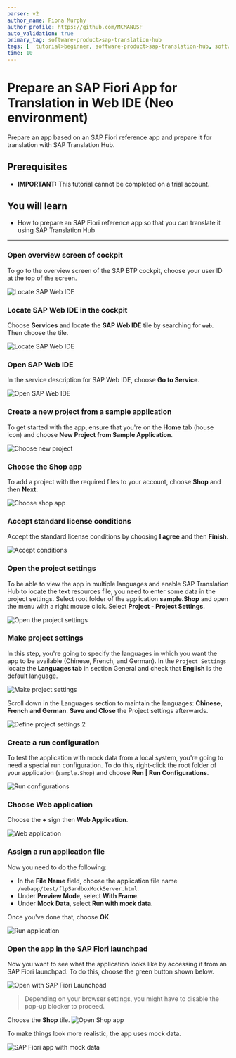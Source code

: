 ```yaml
---
parser: v2
author_name: Fiona Murphy
author_profile: https://github.com/MCMANUSF
auto_validation: true
primary_tag: software-product>sap-translation-hub
tags: [  tutorial>beginner, software-product>sap-translation-hub, software-product>sap-business-technology-platform, programming-tool>sapui5, tutorial>license ]
time: 10
---
```

# Prepare an SAP Fiori App for Translation in Web IDE (Neo environment)
<!-- description --> Prepare an app based on an SAP Fiori reference app and prepare it for translation with SAP Translation Hub.

## Prerequisites  
  - **IMPORTANT:** This tutorial cannot be completed on a trial account.

## You will learn  
  - How to prepare an SAP Fiori reference app so that you can translate it using SAP Translation Hub


---
### Open overview screen of cockpit

To go to the overview screen of the SAP BTP cockpit, choose your user ID at the top of the screen.

![Locate SAP Web IDE](sth-1.png)

### Locate SAP Web IDE in the cockpit

Choose **Services** and locate the **SAP Web IDE** tile by searching for **`web`**. Then choose the tile.

![Locate SAP Web IDE](sth-2.png)


### Open SAP Web IDE


In the service description for SAP Web IDE, choose **Go to Service**.

![Open SAP Web IDE](sth-3.png)


### Create a new project from a sample application


To get started with the app, ensure that you're on the **Home** tab (house icon) and choose **New Project from Sample Application**.

![Choose new project](sth-4.png)


### Choose the Shop app


To add a project with the required files to your account, choose **Shop** and then **Next**.

![Choose shop app](sth-5.png)


### Accept standard license conditions


Accept the standard license conditions by choosing **I agree** and then **Finish**.

![Accept conditions](sth-6.png)


### Open the project settings


To be able to view the app in multiple languages and enable SAP Translation Hub to locate the text resources file, you need to enter some data in the project settings.
Select root folder of the application **sample.Shop** and open the menu with a right mouse click.
Select **Project - Project Settings**.

![Open the project settings](sth-7.png)



### Make project settings


In this step, you're going to specify the languages in which you want the app to be available (Chinese, French, and German).
In the `Project Settings` locate the **Languages tab** in section General and check that **English** is the default language.

![Make project settings](sth-8.png)

Scroll down in the Languages section to maintain the languages: **Chinese, French and German**.
 **Save and Close** the Project settings afterwards.

![Define project settings 2](sth-9.png)


### Create a run configuration


To test the application with mock data from a local system, you're going to need a special run configuration. To do this, right-click the root folder of your application (`sample.Shop`) and choose **Run | Run Configurations**.

![Run configurations](sth-10.png)


### Choose Web application


Choose the **+** sign then **Web Application**.

![Web application](sth-10a.png)


### Assign a run application file


Now you need to do the following:

- In the **File Name** field, choose the application file name `/webapp/test/flpSandboxMockServer.html`.
- Under **Preview Mode**, select **With Frame**.
- Under **Mock Data**, select **Run with mock data**.

Once you've done that, choose **OK**.

![Run application](sth-11.png)


### Open the app in the SAP Fiori launchpad


Now you want to see what the application looks like by accessing it from an SAP Fiori launchpad. To do this, choose the green button shown below.

![Open with SAP Fiori Launchpad](sth-12.png)
> Depending on your browser settings, you might have to disable the pop-up blocker to proceed.

Choose the **Shop** tile.
![Open Shop app](sth-13.png)

To make things look more realistic, the app uses mock data.

![SAP Fiori app with mock data](sth-14.png)


